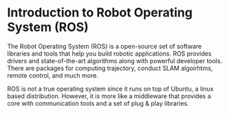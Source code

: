 # Introduction to Robot Operating System (ROS)

The Robot Operating System (ROS) is a open-source set of software libraries and tools that help you build robotic applications. ROS provides drivers and state-of-the-art algorithms along with powerful developer tools. There are packages for computing trajectory, conduct SLAM algoirhtms, remote control, and much more.  

ROS is not a true operating system since it runs on top of Ubuntu, a linux based distribution. However, it is more like a middleware that provides a core with communication tools and a set of plug & play libraries.